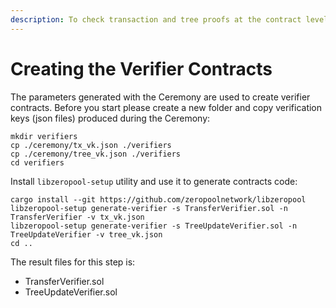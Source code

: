```yaml
---
description: To check transaction and tree proofs at the contract level
---
```


# Creating the Verifier Contracts

The parameters generated with the Ceremony are used to create verifier contracts. Before you start please create a new folder and copy verification keys (json files) produced during the Ceremony:

```
mkdir verifiers
cp ./ceremony/tx_vk.json ./verifiers
cp ./ceremony/tree_vk.json ./verifiers
cd verifiers
```

Install `libzeropool-setup` utility and use it to generate contracts code:

```
cargo install --git https://github.com/zeropoolnetwork/libzeropool
libzeropool-setup generate-verifier -s TransferVerifier.sol -n TransferVerifier -v tx_vk.json
libzeropool-setup generate-verifier -s TreeUpdateVerifier.sol -n TreeUpdateVerifier -v tree_vk.json
cd ..

```

The result files for this step is:

* TransferVerifier.sol
* TreeUpdateVerifier.sol
